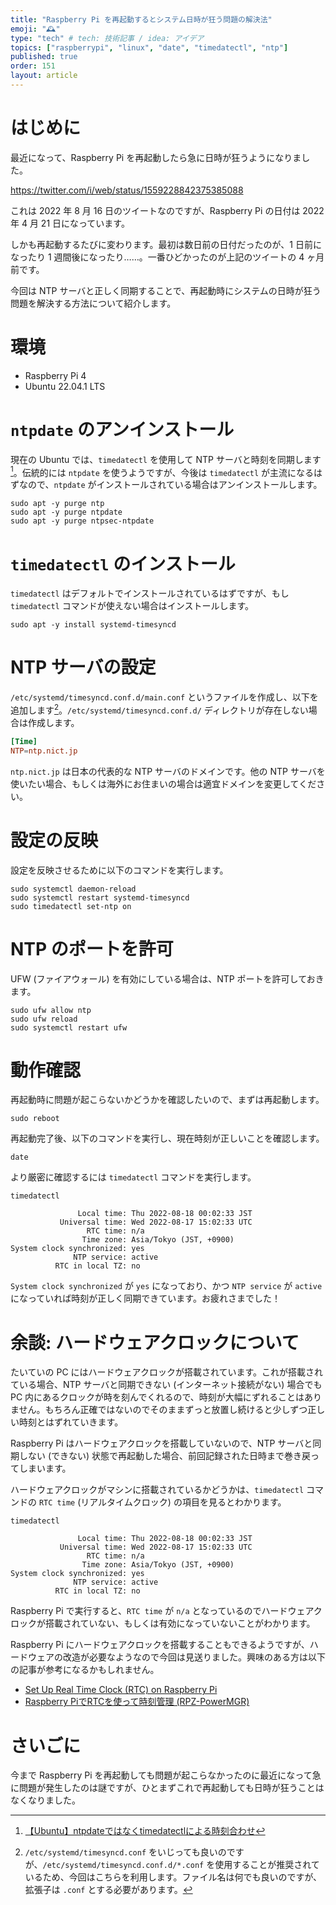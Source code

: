 ```yaml
---
title: "Raspberry Pi を再起動するとシステム日時が狂う問題の解決法"
emoji: "🕰"
type: "tech" # tech: 技術記事 / idea: アイデア
topics: ["raspberrypi", "linux", "date", "timedatectl", "ntp"]
published: true
order: 151
layout: article
---
```


# はじめに
最近になって、Raspberry Pi を再起動したら急に日時が狂うようになりました。

https://twitter.com/i/web/status/1559228842375385088

これは 2022 年 8 月 16 日のツイートなのですが、Raspberry Pi の日付は 2022 年 4 月 21 日になっています。

しかも再起動するたびに変わります。最初は数日前の日付だったのが、1 日前になったり 1 週間後になったり……。一番ひどかったのが上記のツイートの 4 ヶ月前です。

今回は NTP サーバと正しく同期することで、再起動時にシステムの日時が狂う問題を解決する方法について紹介します。



# 環境
* Raspberry Pi 4
* Ubuntu 22.04.1 LTS



# `ntpdate` のアンインストール
現在の Ubuntu では、`timedatectl` を使用して NTP サーバと時刻を同期します[^2]。伝統的には `ntpdate` を使うようですが、今後は `timedatectl` が主流になるはずなので、`ntpdate` がインストールされている場合はアンインストールします。

[^2]: [【Ubuntu】ntpdateではなくtimedatectlによる時刻合わせ](https://self-development.info/%E3%80%90ubuntu%E3%80%91ntpdate%E3%81%A7%E3%81%AF%E3%81%AA%E3%81%8Ftimedatectl%E3%81%AB%E3%82%88%E3%82%8B%E6%99%82%E5%88%BB%E5%90%88%E3%82%8F%E3%81%9B/)

```shell:Shell
sudo apt -y purge ntp
sudo apt -y purge ntpdate
sudo apt -y purge ntpsec-ntpdate
```



# `timedatectl` のインストール
`timedatectl` はデフォルトでインストールされているはずですが、もし `timedatectl` コマンドが使えない場合はインストールします。

```shell:Shell
sudo apt -y install systemd-timesyncd
```



# NTP サーバの設定
`/etc/systemd/timesyncd.conf.d/main.conf` というファイルを作成し、以下を追加します[^1]。`/etc/systemd/timesyncd.conf.d/` ディレクトリが存在しない場合は作成します。

[^1]: `/etc/systemd/timesyncd.conf` をいじっても良いのですが、`/etc/systemd/timesyncd.conf.d/*.conf` を使用することが推奨されているため、今回はこちらを利用します。ファイル名は何でも良いのですが、拡張子は `.conf` とする必要があります。

```conf:/etc/systemd/timesyncd.conf.d/main.conf
[Time]
NTP=ntp.nict.jp
```

`ntp.nict.jp` は日本の代表的な NTP サーバのドメインです。他の NTP サーバを使いたい場合、もしくは海外にお住まいの場合は適宜ドメインを変更してください。



# 設定の反映
設定を反映させるために以下のコマンドを実行します。

```shell:Shell
sudo systemctl daemon-reload
sudo systemctl restart systemd-timesyncd
sudo timedatectl set-ntp on
```



# NTP のポートを許可
UFW (ファイアウォール) を有効にしている場合は、NTP ポートを許可しておきます。

```shell:Shell
sudo ufw allow ntp
sudo ufw reload
sudo systemctl restart ufw
```



# 動作確認
再起動時に問題が起こらないかどうかを確認したいので、まずは再起動します。

```shell:Shell
sudo reboot
```

再起動完了後、以下のコマンドを実行し、現在時刻が正しいことを確認します。

```shell:Shell
date
```

より厳密に確認するには `timedatectl` コマンドを実行します。

```shell:Shell
timedatectl
```

```
               Local time: Thu 2022-08-18 00:02:33 JST
           Universal time: Wed 2022-08-17 15:02:33 UTC
                 RTC time: n/a
                Time zone: Asia/Tokyo (JST, +0900)
System clock synchronized: yes
              NTP service: active
          RTC in local TZ: no
```

`System clock synchronized` が `yes` になっており、かつ `NTP service` が `active` になっていれば時刻が正しく同期できています。お疲れさまでした！



# 余談: ハードウェアクロックについて
たいていの PC にはハードウェアクロックが搭載されています。これが搭載されている場合、NTP サーバと同期できない (インターネット接続がない) 場合でも PC 内にあるクロックが時を刻んでくれるので、時刻が大幅にずれることはありません。もちろん正確ではないのでそのままずっと放置し続けると少しずつ正しい時刻とはずれていきます。

Raspberry Pi はハードウェアクロックを搭載していないので、NTP サーバと同期しない (できない) 状態で再起動した場合、前回記録された日時まで巻き戻ってしまいます。

ハードウェアクロックがマシンに搭載されているかどうかは、`timedatectl` コマンドの `RTC time` (リアルタイムクロック) の項目を見るとわかります。

```shell:Shell
timedatectl
```

```
               Local time: Thu 2022-08-18 00:02:33 JST
           Universal time: Wed 2022-08-17 15:02:33 UTC
                 RTC time: n/a
                Time zone: Asia/Tokyo (JST, +0900)
System clock synchronized: yes
              NTP service: active
          RTC in local TZ: no
```

Raspberry Pi で実行すると、`RTC time` が `n/a` となっているのでハードウェアクロックが搭載されていない、もしくは有効になっていないことがわかります。

Raspberry Pi にハードウェアクロックを搭載することもできるようですが、ハードウェアの改造が必要なようなので今回は見送りました。興味のある方は以下の記事が参考になるかもしれません。

* [Set Up Real Time Clock (RTC) on Raspberry Pi](https://www.instructables.com/Set-up-Real-Time-Clock-RTC-on-Raspberry-Pi/)
* [Raspberry PiでRTCを使って時刻管理 (RPZ-PowerMGR)](https://www.indoorcorgielec.com/resources/raspberry-pi/rpz-powermgr-rtc/)



# さいごに
今まで Raspberry Pi を再起動しても問題が起こらなかったのに最近になって急に問題が発生したのは謎ですが、ひとまずこれで再起動しても日時が狂うことはなくなりました。
